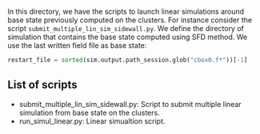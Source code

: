 In this directory, we have the scripts to launch linear simulations around base state
previously computed on the clusters. For instance consider the script `submit_multiple_lin_sim_sidewall.py`. We define the directory of simulation that contains the base state computed
using SFD method. We use the last written field file as base state:

```python
restart_file = sorted(sim.output.path_session.glob("cbox0.f*"))[-1]
```

## List of scripts

- submit_multiple_lin_sim_sidewall.py: Script to submit multiple linear simulation from base state on the clusters.
- run_simul_linear.py: Linear simualtion script.